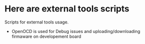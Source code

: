 # Here are external tools scripts

Scripts for external tools usage.

- OpenOCD is used for Debug issues and uploading/downloading firmaware on developement board
